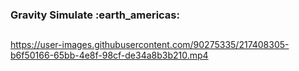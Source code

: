 <h3>Gravity Simulate :earth_americas:</h3>
<h2></h2>


https://user-images.githubusercontent.com/90275335/217408305-b6f50166-65bb-4e8f-98cf-de34a8b3b210.mp4


